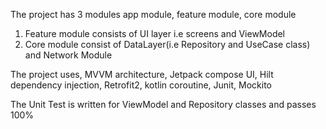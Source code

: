 The project has 3 modules app module, feature module, core module

1. Feature module consists of UI layer i.e screens and ViewModel
2. Core module consist of DataLayer(i.e Repository and UseCase class) and Network Module 

The project uses, MVVM architecture, Jetpack compose UI, Hilt dependency injection, Retrofit2, kotlin coroutine, Junit, Mockito

The Unit Test is written for ViewModel and Repository classes and passes 100%
